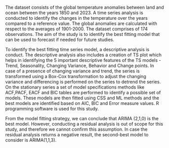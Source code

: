 The dataset consists of the global temperature anomalies between land and ocean between the years 1850 and 2023. A time series analysis is conducted to identify the changes in the temperature over the years compared to a reference value. The global anomalies are calculated with respect to the averages of 1901-2000. The dataset comprises of 174 observations. The aim of the study is to identify the best fitting model that can be used to forecast if needed for future studies.

To identify the best fitting time series model, a descriptive analysis is conduct. The descriptive analysis also includes a creation of TS plot which helps in identifying the 5 important descriptive features of the TS models - Trend, Seasonality, Changing Variance, Behavior and Change points. In case of a presence of changing variance and trend, the series is transformed using a Box-Cox transformation to adjust the changing variance and differencing is performed on the series to detrend the series. On the stationary series a set of model specifications methods like ACF,PACF, EACF and BIC tables are performed to identify a possible set of models. These models are then fitted using CSS and ML methods and the best models are identified based on AIC, BIC and Error measure values. R programming software is used for this study.

From the model fitting strategy, we can conclude that ARIMA (2,1,0) is the best model. However, conducting a residual analysis is out of scope for this study, and therefore we cannot confirm this assumption. In case the residual analysis returns a negative result, the second-best model to consider is ARIMA(1,1,3).
